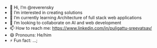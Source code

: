 - 👋 Hi, I’m @reverensky
- 👀 I’m interested in creating solutions
- 🌱 I’m currently learning Architecture of full stack web applications
- 💞️ I’m looking to collaborate on AI and web development
- 📫 How to reach me: https://www.linkedin.com/in/puligattu-sreevatsav/
- 😄 Pronouns: He/him
- ⚡ Fun fact: ...;

<!---
reverensky/reverensky is a ✨ special ✨ repository because its `README.md` (this file) appears on your GitHub profile.
You can click the Preview link to take a look at your changes.
--->

